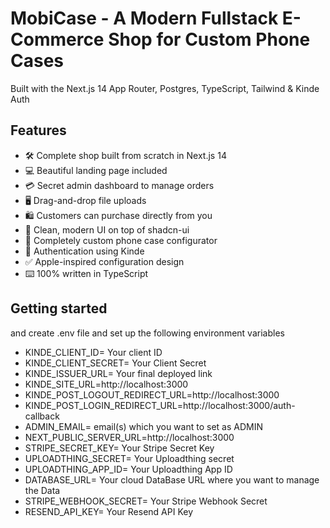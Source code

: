 # MobiCase - A Modern Fullstack E-Commerce Shop for Custom Phone Cases

Built with the Next.js 14 App Router, Postgres, TypeScript, Tailwind & Kinde Auth

## Features

- 🛠️ Complete shop built from scratch in Next.js 14
- 💻 Beautiful landing page included
- 💳 Secret admin dashboard to manage orders
- 🖥️ Drag-and-drop file uploads
- 🛍️ Customers can purchase directly from you
- 🌟 Clean, modern UI on top of shadcn-ui
- 🛒 Completely custom phone case configurator
- 🔑 Authentication using Kinde
- ✅ Apple-inspired configuration design
- ⌨️ 100% written in TypeScript

## Getting started

and create .env file and set up the following environment variables

- KINDE_CLIENT_ID= Your client ID
- KINDE_CLIENT_SECRET= Your Client Secret
- KINDE_ISSUER_URL= Your final deployed link
- KINDE_SITE_URL=http://localhost:3000
- KINDE_POST_LOGOUT_REDIRECT_URL=http://localhost:3000
- KINDE_POST_LOGIN_REDIRECT_URL=http://localhost:3000/auth-callback
- ADMIN_EMAIL= email(s) which you want to set as ADMIN
- NEXT_PUBLIC_SERVER_URL=http://localhost:3000
- STRIPE_SECRET_KEY= Your Stripe Secret Key
- UPLOADTHING_SECRET= Your Uploadthing secret
- UPLOADTHING_APP_ID= Your Uploadthing App ID
- DATABASE_URL= Your cloud DataBase URL where you want to manage the Data
- STRIPE_WEBHOOK_SECRET= Your Stripe Webhook Secret
- RESEND_API_KEY= Your Resend API Key
